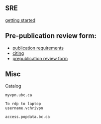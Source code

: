 
## SRE

[getting started](getting_started.md)


## Pre-publication review form:

- [publication requirements](https://www.popdata.bc.ca/publishing_research_materials)
- [citing](https://www.popdata.bc.ca/publishing_research_materials/citingsources)
- [prepublication review form](https://www.popdata.bc.ca/publishing_research_materials/forms/prepublicdisclosure_review)



## Misc

Catalog

```
myvpn.ubc.ca 

To rdp to laptop
username.vchrivpn
```

```
access.popdata.bc.ca
```
